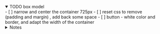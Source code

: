 <details open>
<summary>
TODO box model
</summary>
- [ ] narrow and center the container 725px
- [ ] reset css to remove (padding and margin) , add back some space
- [ ] button - white color and border, and adapt the width of the container

</details>

<details>
<summary>Notes</summary>
- put all content into a container , and specify width to the container

```css
.container {
  width: 700px;
  margin-left: auto;
  margin-right: auto;
  /*  same as  */
  margin: 0 auto;
}
```

</details>
